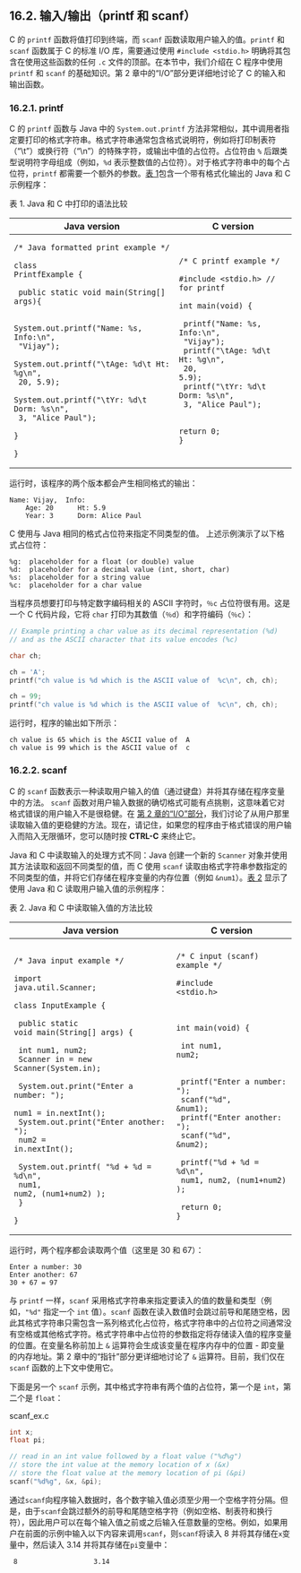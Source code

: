 ## 16.2. 输入/输出（printf 和 scanf）

C 的 `printf` 函数将值打印到终端，而 `scanf` 函数读取用户输入的值。`printf` 和 `scanf` 函数属于 C 的标准 I/O 库，需要通过使用 `#include <stdio.h>` 明确将其包含在使用这些函数的任何 `.c` 文件的顶部。在本节中，我们介绍在 C 程序中使用 `printf` 和 `scanf` 的基础知识。第 2 章中的“I/O”部分更详细地讨论了 C 的输入和输出函数。
### 16.2.1. printf

C 的 `printf` 函数与 Java 中的 `System.out.printf` 方法非常相似，其中调用者指定要打印的格式字符串。格式字符串通常包含格式说明符，例如将打印制表符（“\t”）或换行符（“\n”）的特殊字符，或输出中值的占位符。占位符由 `%` 后跟类型说明符字母组成（例如，`%d` 表示整数值的占位符）。对于格式字符串中的每个占位符，`printf` 都需要一个额外的参数。[表 1](https://diveintosystems.org/book/Appendix1/input_output.html#TabCSyntaxPrinting)包含一个带有格式化输出的 Java 和 C 示例程序：

表 1. Java 和 C 中打印的语法比较

| Java version                                                                                                                                                                                                                                                                                                                                                                                                     | C version                                                                                                                                                                                                                                                                                                                       |
| ---------------------------------------------------------------------------------------------------------------------------------------------------------------------------------------------------------------------------------------------------------------------------------------------------------------------------------------------------------------------------------------------------------------- | ------------------------------------------------------------------------------------------------------------------------------------------------------------------------------------------------------------------------------------------------------------------------------------------------------------------------------- |
| <pre><code>/* Java formatted print example */<br><br>class PrintfExample {<br><br> public static void main(String[] args){<br><br>  System.out.printf("Name: %s, Info:\n",<br>                    "Vijay");<br>  System.out.printf("\tAge: %d\t Ht: %g\n",<br>                    20, 5.9);<br>  System.out.printf("\tYr: %d\t Dorm: %s\n",<br>                    3, "Alice Paul");<br> }<br><br>}</code></pre> | <pre><code>/* C printf example */<br><br>\#include <stdio.h> // for printf<br><br>int main(void) {<br><br>  printf("Name: %s, Info:\n",<br>         "Vijay");<br>  printf("\tAge: %d\t Ht: %g\n",<br>         20, 5.9);<br>  printf("\tYr: %d\t Dorm: %s\n",<br>         3, "Alice Paul");<br><br>  return 0;<br>}</code></pre> |

运行时，该程序的两个版本都会产生相同格式的输出：

```
Name: Vijay,  Info:
	Age: 20 	 Ht: 5.9
	Year: 3 	 Dorm: Alice Paul
```

C 使用与 Java 相同的格式占位符来指定不同类型的值。 上述示例演示了以下格式占位符：

```
%g:  placeholder for a float (or double) value
%d:  placeholder for a decimal value (int, short, char)
%s:  placeholder for a string value
%c:  placeholder for a char value
```


当程序员想要打印与特定数字编码相关的 ASCII 字符时，`％c` 占位符很有用。这是一个 C 代码片段，它将 `char` 打印为其数值（`％d`）和字符编码（`％c`）：

```c
// Example printing a char value as its decimal representation (%d)
// and as the ASCII character that its value encodes (%c)

char ch;

ch = 'A';
printf("ch value is %d which is the ASCII value of  %c\n", ch, ch);

ch = 99;
printf("ch value is %d which is the ASCII value of  %c\n", ch, ch);
```

运行时，程序的输出如下所示：

```
ch value is 65 which is the ASCII value of  A
ch value is 99 which is the ASCII value of  c
```

### 16.2.2. scanf

C 的 `scanf` 函数表示一种读取用户输入的值（通过键盘）并将其存储在程序变量中的方法。 `scanf` 函数对用户输入数据的确切格式可能有点挑剔，这意味着它对格式错误的用户输入不是很稳健。在 [第 2 章的“I/O”部分](https://diveintosystems.org/book/C2-C_depth/IO.html#_io_in_c)，我们讨论了从用户那里读取输入值的更稳健的方法。现在，请记住，如果您的程序由于格式错误的用户输入而陷入无限循环，您可以随时按 **CTRL-C** 来终止它。

Java 和 C 中读取输入的处理方式不同：Java 创建一个新的 `Scanner` 对象并使用其方法读取和返回不同类型的值，而 C 使用 `scanf` 读取由格式字符串参数指定的不同类型的值，并将它们存储在程序变量的内存位置（例如 `&num1`）。[表 2](https://diveintosystems.org/book/Appendix1/input_output.html#TabInputJavaComparison) 显示了使用 Java 和 C 读取用户输入值的示例程序：

表 2. Java 和 C 中读取输入值的方法比较

| Java version                                                                                                                                                                                                                                                                                                                                                                                                                                                                                                | C version                                                                                                                                                                                                                                                                                                                                                             |
| ----------------------------------------------------------------------------------------------------------------------------------------------------------------------------------------------------------------------------------------------------------------------------------------------------------------------------------------------------------------------------------------------------------------------------------------------------------------------------------------------------------- | --------------------------------------------------------------------------------------------------------------------------------------------------------------------------------------------------------------------------------------------------------------------------------------------------------------------------------------------------------------------- |
| <pre><code><br>/* Java input example */<br><br>import java.util.Scanner;<br><br>class InputExample {<br><br>  public static void main(String[] args) {<br><br>    int num1, num2;<br>    Scanner in = new Scanner(System.in);<br><br>    System.out.print("Enter a number: ");<br>    num1 = in.nextInt();<br>    System.out.print("Enter another: ");<br>    num2 = in.nextInt();<br><br>    System.out.printf( "%d + %d = %d\n",<br>          num1, num2, (num1+num2) );<br>  }<br><br>}<br></code></pre> | <pre><code>/\* C input (scanf) example \*/<br><br>\#include <stdio.h><br><br><br><br>int main(void) {<br><br>  int num1, num2;<br><br><br>  printf("Enter a number: ");<br>  scanf("%d", &num1);<br>  printf("Enter another: ");<br>  scanf("%d", &num2);<br><br>  printf("%d + %d = %d\n",<br>       num1, num2, (num1+num2) );<br><br>  return 0;<br>}</code></pre> |

运行时，两个程序都会读取两个值（这里是 30 和 67）：

```
Enter a number: 30
Enter another: 67
30 + 67 = 97
```


与 `printf` 一样，`scanf` 采用格式字符串来指定要读入的值的数量和类型（例如，`"%d"` 指定一个 `int` 值）。`scanf` 函数在读入数值时会跳过前导和尾随空格，因此其格式字符串只需包含一系列格式化占位符，格式字符串中的占位符之间通常没有空格或其他格式字符。格式字符串中占位符的参数指定将存储读入值的程序变量的位置。在变量名称前加上 `&` 运算符会生成该变量在程序内存中的位置 - 即变量的内存地址。第 2 章中的“指针”部分更详细地讨论了 `&` 运算符。目前，我们仅在 `scanf` 函数的上下文中使用它。

下面是另一个 `scanf` 示例，其中格式字符串有两个值的占位符，第一个是 `int`，第二个是 `float`：

scanf_ex.c
```c
int x;
float pi;

// read in an int value followed by a float value ("%d%g")
// store the int value at the memory location of x (&x)
// store the float value at the memory location of pi (&pi)
scanf("%d%g", &x, &pi);
```

通过`scanf`向程序输入数据时，各个数字输入值必须至少用一个空格字符分隔。但是，由于`scanf`会跳过额外的前导和尾随空格字符（例如空格、制表符和换行符），因此用户可以在每个输入值之前或之后输入任意数量的空格。例如，如果用户在前面的示例中输入以下内容来调用`scanf`，则`scanf`将读入 8 并将其存储在`x`变量中，然后读入 3.14 并将其存储在`pi`变量中：

```
 8                   3.14
```